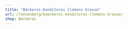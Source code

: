 ```yaml
---
title: "Bäckerei-Konditorei Clemens Krause"
url: /ronnenberg/baeckerei-konditorei-clemens-krause/
shop: Bäckerei
---
```

